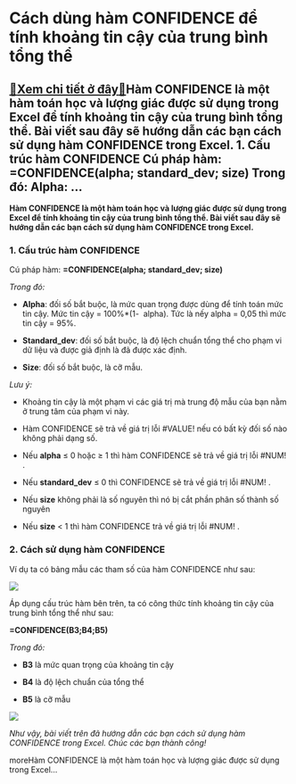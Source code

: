 Cách dùng hàm CONFIDENCE để tính khoảng tin cậy của trung bình tổng thể
========================================================================

[:gift:Xem chi tiết ở đây:gift:](https://hddtvn.com/cach-dung-ham-confidence-de-tinh-khoa%cc%89ng-tin-cay-cua-trung-binh-tong-the/)Hàm CONFIDENCE là một hàm toán học và lượng giác được sử dụng trong Excel để tính khoảng tin cậy của trung bình tổng thể. Bài viết sau đây sẽ hướng dẫn các bạn cách sử dụng hàm CONFIDENCE trong Excel. 1. Cấu trúc hàm CONFIDENCE Cú pháp hàm: =CONFIDENCE(alpha; standard\_dev; size) Trong đó: Alpha: …
------------------------------------------------------------------------------------------------------------------------------------------------------------------------------------------------------------------------------------------------------------------------------------------------------------

**Hàm CONFIDENCE là một hàm toán học và lượng giác được sử dụng trong Excel để tính khoảng tin cậy của trung bình tổng thể. Bài viết sau đây sẽ hướng dẫn các bạn cách sử dụng hàm CONFIDENCE trong Excel.**


### 1. Cấu trúc hàm CONFIDENCE


Cú pháp hàm: **=CONFIDENCE(alpha; standard\_dev; size)**


*Trong đó:*




* **Alpha**: đối số bắt buộc, là mức quan trọng được dùng để tính toán mức tin cậy. Mức tin cậy = 100%*(1-  alpha). Tức là nếy alpha = 0,05 thì mức tin cậy = 95%.

* **Standard\_dev**: đối số bắt buộc, là độ lệch chuẩn tổng thể cho phạm vi dữ liệu và được giả định là đã được xác định.

* **Size**: đối số bắt buộc, là cỡ mẫu.



*Lưu ý:*




* Khoảng tin cậy là một phạm vi các giá trị mà trung độ mẫu của bạn nằm ở trung tâm của phạm vi này.

* Hàm CONFIDENCE sẽ trả về giá trị lỗi #VALUE! nếu có bất kỳ đối số nào không phải dạng số.

* Nếu **alpha** ≤ 0 hoặc ≥ 1 thì hàm CONFIDENCE sẽ trả về giá trị lỗi #NUM! .

* Nếu **standard\_dev** ≤ 0 thì CONFIDENCE sẽ trả về giá trị lỗi #NUM! .

* Nếu **size** không phải là số nguyên thì nó bị cắt phần phân số thành số nguyên

* Nếu **size** < 1 thì hàm CONFIDENCE trả về giá trị lỗi #NUM! .



### 2. Cách sử dụng hàm CONFIDENCE


Ví dụ ta có bảng mẫu các tham số của hàm CONFIDENCE như sau:


![](https://hddtvn.com/wp-content/uploads/2021/01/sydMlNA.png)


Áp dụng cấu trúc hàm bên trên, ta có công thức tính khoảng tin cậy của trung bình tổng thể như sau:


**=CONFIDENCE(B3;B4;B5)**


*Trong đó:*




* **B3** là mức quan trọng của khoảng tin cậy

* **B4** là độ lệch chuẩn của tổng thể

* **B5** là cỡ mẫu



![](https://hddtvn.com/wp-content/uploads/2021/01/efXsbgc.png)


*Như vậy, bài viết trên đã hướng dẫn các bạn cách sử dụng hàm CONFIDENCE trong Excel. Chúc các bạn thành công!*


moreHàm CONFIDENCE là một hàm toán học và lượng giác được sử dụng trong Excel…

